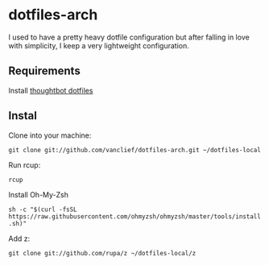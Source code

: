 # dotfiles-arch

I used to have a pretty heavy dotfile configuration but after falling in love with simplicity, I keep a very lightweight configuration. 

## Requirements

Install [thoughtbot dotfiles](https://github.com/thoughtbot/dotfiles)

## Instal

Clone into your machine:

`git clone git://github.com/vanclief/dotfiles-arch.git ~/dotfiles-local` 

Run rcup:

`rcup`

Install Oh-My-Zsh

`sh -c "$(curl -fsSL https://raw.githubusercontent.com/ohmyzsh/ohmyzsh/master/tools/install.sh)"`

Add z:

`git clone git://github.com/rupa/z ~/dotfiles-local/z`
